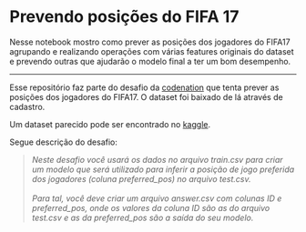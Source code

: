 # Prevendo posições do FIFA 17

Nesse notebook mostro como prever as posições dos jogadores do FIFA17 agrupando e realizando operações com várias features originais do dataset e prevendo outras que ajudarão o modelo final a ter um bom desempenho.
___
Esse repositório faz parte do desafio da [codenation](https://www.codenation.com.br/journey/data-science/challenge/mlearning-1.html) que tenta prever as posições dos jogadores do FIFA17. O dataset foi baixado de lá através de cadastro.

Um dataset parecido pode ser encontrado no [kaggle](https://www.kaggle.com/artimous/complete-fifa-2017-player-dataset-global). 

Segue descrição do desafio:

> *Neste desafio você usará os dados no arquivo train.csv para criar um modelo que será utilizado para inferir a posição de jogo preferida dos jogadores (coluna preferred_pos) no arquivo test.csv. <br><br>Para tal, você deve criar um arquivo answer.csv com colunas ID e preferred_pos, onde os valores da coluna ID são as do arquivo test.csv e as da preferred_pos são a saída do seu modelo.*

